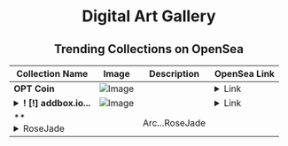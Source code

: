 <div align="center">

# Digital Art Gallery

## Trending Collections on OpenSea

| Collection Name                       | Image                                                                                     | Description                       | OpenSea Link                                                                                          |
|---------------------------------------|-------------------------------------------------------------------------------------------|-----------------------------------|--------------------------------------------------------------------------------------------------------|
| **OPT Coin** | ![Image](https://i.seadn.io/s/raw/files/b3511aae34a02863362f6a38a4922fcb.png?w=500&auto=format?w=200&auto=format) |  | <details><summary>Link</summary>[OPT Coin](https://opensea.io/collection/opt-coin-7)</details> |
| **<details><summary>! [!] addbox.io...</summary>! [!] addbox.io #310</details>** | ![Image](https://i.seadn.io/s/raw/files/bd7f15aa10f9f39e577982f6377bc6f1.jpg?w=500&auto=format?w=200&auto=format) |  | <details><summary>Link</summary>[! [!] addbox.io #310](https://opensea.io/collection/addbox-io-310)</details> |
| **<details><summary>RoseJade || Arc...</summary>RoseJade || Arcadia</details>** | ![Image](https://i.seadn.io/s/raw/files/cb867c5ccc923a30e4b974a2cce726a0.png?w=500&auto=format?w=200&auto=format) |  | <details><summary>Link</summary>[RoseJade || Arcadia](https://opensea.io/collection/rosejade-arcadia)</details> |

</div>